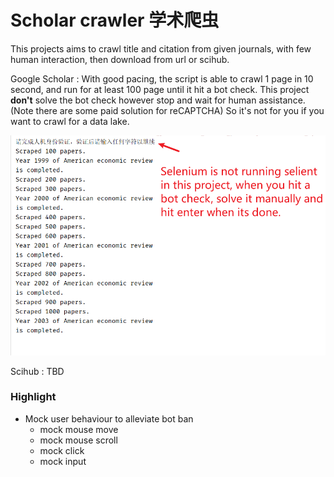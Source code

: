 # Scholar crawler 学术爬虫

This projects aims to crawl title and citation from given journals, 
with few human interaction, then download from url or scihub. 

Google Scholar : With good pacing, the script is able to 
crawl 1 page in 10 second, and run for at least 100 page until 
it hit a bot check. This project **don't** solve the bot check
however stop and wait for human assistance. (Note there are some paid 
solution for reCAPTCHA) So it's not for you if you want to crawl
for a data lake.


![img.png](img.png)

Scihub : TBD

### Highlight
* Mock user behaviour to alleviate bot ban
  * mock mouse move
  * mock mouse scroll
  * mock click
  * mock input